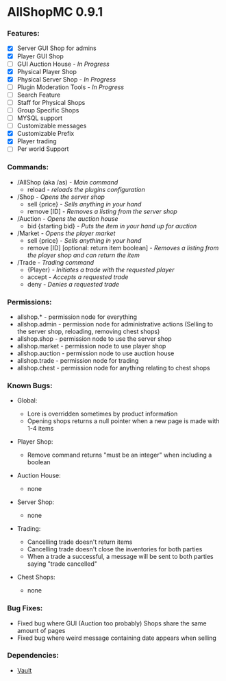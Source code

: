 # AllShopMC 0.9.1

### Features:
- [x] Server GUI Shop for admins
- [x] Player GUI Shop
- [ ] GUI Auction House - *In Progress*
- [x] Physical Player Shop
- [x] Physical Server Shop - *In Progress*
- [ ] Plugin Moderation Tools - *In Progress*
- [ ] Search Feature
- [ ] Staff for Physical Shops
- [ ] Group Specific Shops
- [ ] MYSQL support
- [ ] Customizable messages
- [x] Customizable Prefix
- [x] Player trading
- [ ] Per world Support

### Commands:
* /AllShop (aka /as) - *Main command*
  * reload - *reloads the plugins configuration*
* /Shop - *Opens the server shop*
  * sell {price} - *Sells anything in your hand*
  * remove [ID] - *Removes a listing from the server shop*
* /Auction - *Opens the auction house*
  * bid {starting bid} - *Puts the item in your hand up for auction*
* /Market - *Opens the player market*
  * sell {price} - *Sells anything in your hand*
  * remove [ID] [optional: return item boolean] - *Removes a listing from the player shop and can return the item*
* /Trade - *Trading command*
  * {Player} - *Initiates a trade with the requested player*
  * accept - *Accepts a requested trade*
  * deny - *Denies a requested trade*
  
### Permissions:
* allshop.* - permission node for everything
* allshop.admin - permission node for administrative actions (Selling to the server shop, reloading, removing chest shops)
* allshop.shop - permission node to use the server shop
* allshop.market - permission node to use player shop
* allshop.auction - permission node to use auction house
* allshop.trade - permission node for trading
* allshop.chest - permission node for anything relating to chest shops

### Known Bugs:

* Global:
  * Lore is overridden sometimes by product information
  * Opening shops returns a null pointer when a new page is made with 1-4 items
  
* Player Shop:
  * Remove command returns "must be an integer" when including a boolean
  
* Auction House:
  * none
  
* Server Shop:
  * none
  
* Trading:
  * Cancelling trade doesn't return items
  * Cancelling trade doesn't close the inventories for both parties
  * When a trade a successful, a message will be sent to both parties saying "trade cancelled"
  
* Chest Shops:
  * none
  
### Bug Fixes:
  * Fixed bug where GUI (Auction too probably) Shops share the same amount of pages
  * Fixed bug where weird message containing date appears when selling
  
### Dependencies:
* [Vault](https://www.spigotmc.org/resources/vault.34315/)
